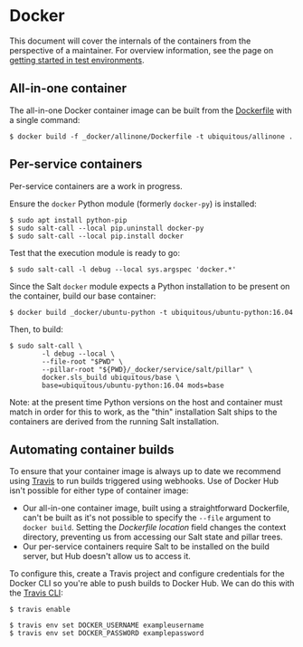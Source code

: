 # Docker

This document will cover the internals of the containers from the perspective of a maintainer. For overview information, see the page on [getting started in test environments](../getting-started/test.md).

## All-in-one container

The all-in-one Docker container image can be built from the [Dockerfile](../../Dockerfile) with a single command:

```
$ docker build -f _docker/allinone/Dockerfile -t ubiquitous/allinone .
```

## Per-service containers

Per-service containers are a work in progress.

Ensure the `docker` Python module (formerly `docker-py`) is installed:

```
$ sudo apt install python-pip
$ sudo salt-call --local pip.uninstall docker-py
$ sudo salt-call --local pip.install docker
```

Test that the execution module is ready to go:

```
$ sudo salt-call -l debug --local sys.argspec 'docker.*'
```

Since the Salt `docker` module expects a Python installation to be present on the container, build our base container:

```
$ docker build _docker/ubuntu-python -t ubiquitous/ubuntu-python:16.04
```

Then, to build:

```
$ sudo salt-call \
        -l debug --local \
        --file-root "$PWD" \
        --pillar-root "${PWD}/_docker/service/salt/pillar" \
        docker.sls_build ubiquitous/base \
        base=ubiquitous/ubuntu-python:16.04 mods=base
```

Note: at the present time Python versions on the host and container must match in order for this to work, as the "thin" installation Salt ships to the containers are derived from the running Salt installation.

## Automating container builds

To ensure that your container image is always up to date we recommend using [Travis](https://travis-ci.org/) to run builds triggered using webhooks. Use of Docker Hub isn't possible for either type of container image:

* Our all-in-one container image, built using a straightforward Dockerfile, can't be built as it's not possible to specify the `--file` argument to `docker build`. Setting the _Dockerfile location_ field changes the context directory, preventing us from accessing our Salt state and pillar trees.
* Our per-service containers require Salt to be installed on the build server, but Hub doesn't allow us to access it.

To configure this, create a Travis project and configure credentials for the Docker CLI so you're able to push builds to Docker Hub. We can do this with the [Travis CLI](https://github.com/travis-ci/travis.rb):

```
$ travis enable

$ travis env set DOCKER_USERNAME exampleusername
$ travis env set DOCKER_PASSWORD examplepassword
```
